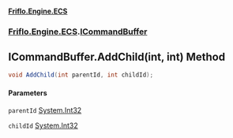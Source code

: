 #### [Friflo.Engine.ECS](index.md 'index')
### [Friflo.Engine.ECS](Friflo.Engine.ECS.md 'Friflo.Engine.ECS').[ICommandBuffer](ICommandBuffer.md 'Friflo.Engine.ECS.ICommandBuffer')

## ICommandBuffer.AddChild(int, int) Method

```csharp
void AddChild(int parentId, int childId);
```
#### Parameters

<a name='Friflo.Engine.ECS.ICommandBuffer.AddChild(int,int).parentId'></a>

`parentId` [System.Int32](https://docs.microsoft.com/en-us/dotnet/api/System.Int32 'System.Int32')

<a name='Friflo.Engine.ECS.ICommandBuffer.AddChild(int,int).childId'></a>

`childId` [System.Int32](https://docs.microsoft.com/en-us/dotnet/api/System.Int32 'System.Int32')